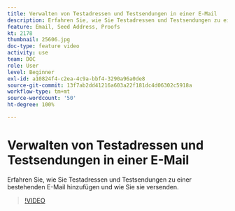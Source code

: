 ```yaml
---
title: Verwalten von Testadressen und Testsendungen in einer E-Mail
description: Erfahren Sie, wie Sie Testadressen und Testsendungen zu einer bestehenden E-Mail hinzufügen und wie Sie sie versenden.
feature: Email, Seed Address, Proofs
kt: 2178
thumbnail: 25606.jpg
doc-type: feature video
activity: use
team: DOC
role: User
level: Beginner
exl-id: a10824f4-c2ea-4c9a-bbf4-3290a96a0de8
source-git-commit: 13f7ab2dd41216a603a22f181dc4d06302c5918a
workflow-type: tm+mt
source-wordcount: '50'
ht-degree: 100%

---
```


# Verwalten von Testadressen und Testsendungen in einer E-Mail

Erfahren Sie, wie Sie Testadressen und Testsendungen zu einer bestehenden E-Mail hinzufügen und wie Sie sie versenden.

>[!VIDEO](https://video.tv.adobe.com/v/25606?quality=12&learn=on)
